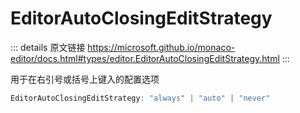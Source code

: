 # EditorAutoClosingEditStrategy

<backTop />
        
::: details 原文链接
https://microsoft.github.io/monaco-editor/docs.html#types/editor.EditorAutoClosingEditStrategy.html
:::


用于在右引号或括号上键入的配置选项


```ts
EditorAutoClosingEditStrategy: "always" | "auto" | "never"
```